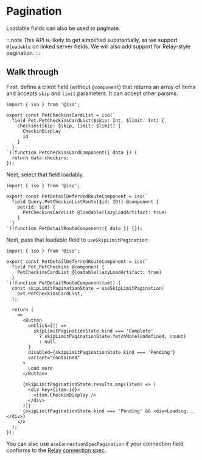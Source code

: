 # Pagination

Loadable fields can also be used to paginate.

:::note
This API is likely to get simplified substantially, as we support `@loadable` on linked server fields. We will also add support for Relay-style pagination.
:::

## Walk through

First, define a client field (without `@component`) that returns an array of items and accepts `skip` and `limit` parameters. It can accept other params:

```tsx
import { iso } from '@iso';

export const PetCheckinsCardList = iso(`
  field Pet.PetCheckinsCardList($skip: Int, $limit: Int) {
    checkins(skip: $skip, limit: $limit) {
      CheckinDisplay
      id
    }
  }
`)(function PetCheckinsCardComponent({ data }) {
  return data.checkins;
});
```

Next, select that field loadably.

```tsx
import { iso } from '@iso';

export const PetDetailDeferredRouteComponent = iso(`
  field Query.PetCheckinListRoute($id: ID!) @component {
    pet(id: $id) {
      PetCheckinsCardList @loadable(lazyLoadArtifact: true)
    }
  }
`)(function PetDetailRouteComponent({ data }) {});
```

Next, pass that loadable field to `useSkipLimitPagination`:

```tsx
import { iso } from '@iso';

export const PetDetailDeferredRouteComponent = iso(`
  field Pet.PetCheckins @component {
    PetCheckinsCardList @loadable(lazyLoadArtifact: true)
  }
`)(function PetDetailRouteComponent(pet) {
  const skipLimitPaginationState = useSkipLimitPagination(
    pet.PetCheckinsCardList,
  );

  return (
    <>
      <Button
        onClick={() =>
          skipLimitPaginationState.kind === 'Complete'
            ? skipLimitPaginationState.fetchMore(undefined, count)
            : null
        }
        disabled={skipLimitPaginationState.kind === 'Pending'}
        variant="contained"
      >
        Load more
      </Button>

      {skipLimitPaginationState.results.map((item) => (
        <div key={item.id}>
          <item.CheckinDisplay />
        </div>
      ))}
      {skipLimitPaginationState.kind === 'Pending' && <div>Loading...</div>}
    </>
  );
});
```

You can also use `useConnectionSpecPagination` if your connection field conforms to the [Relay connection spec](https://facebook.github.io/relay/graphql/connections.htm).
